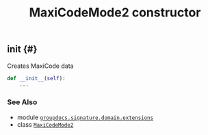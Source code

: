 ﻿---
title: MaxiCodeMode2 constructor
second_title: GroupDocs.Signature for Python via .NET API References
description: 
type: docs
url: /python-net/groupdocs.signature.domain.extensions/maxicodemode2/__init__/
is_root: false
weight: 10
---

## __init__ {#}

Creates MaxiCode data



```python
def __init__(self):
    ...
```





### See Also
* module [`groupdocs.signature.domain.extensions`](../../)
* class [`MaxiCodeMode2`](/signature/python-net/groupdocs.signature.domain.extensions/maxicodemode2)
